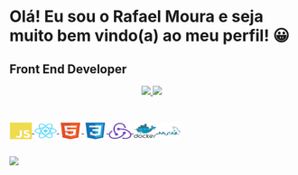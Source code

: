 
# Olá! Eu sou o Rafael Moura e seja muito bem vindo(a) ao meu perfil! 😀
##  Front End Developer

<div align="center">
  <a href="https://github.com/rafaelmoura11">
  <img height="160em" src="https://github-readme-stats.vercel.app/api?username=rafaelmoura11&show_icons=true&theme=dracula&include_all_commits=true&count_private=true"/>
  <img height="160em" src="https://github-readme-stats.vercel.app/api/top-langs/?username=rafaelmoura11&layout=compact&langs_count=7&theme=dracula"/>
</div>
 
 ##

<div style="display: inline_block"><br>
  <img align="center" alt="Js" height="30" width="40" src="https://raw.githubusercontent.com/devicons/devicon/master/icons/javascript/javascript-plain.svg">
  <img align="center" alt="React" height="30" width="40" src="https://raw.githubusercontent.com/devicons/devicon/master/icons/react/react-original.svg">
  <img align="center" alt="HTML" height="30" width="40" src="https://raw.githubusercontent.com/devicons/devicon/master/icons/html5/html5-original.svg">
  <img align="center" alt="CSS" height="30" width="40" src="https://raw.githubusercontent.com/devicons/devicon/master/icons/css3/css3-original.svg">
  <img align="center" alt="Redux" src="https://raw.githubusercontent.com/devicons/devicon/master/icons/redux/redux-original.svg" width="40" height="30"/>
  <img align="center" alt="Docker" src="https://raw.githubusercontent.com/devicons/devicon/master/icons/docker/docker-original-wordmark.svg" width="40" height="30"/>
  <img align="center" alt="mysql" src="https://raw.githubusercontent.com/devicons/devicon/master/icons/mysql/mysql-plain-wordmark.svg" width="40" height="30"/>
</div>
 
 ##
 
  <a href="https://www.linkedin.com/in/rafael-rmoura/" target="_blank"><img src="https://img.shields.io/badge/-LinkedIn-%230077B5?style=for-the-badge&logo=linkedin&logoColor=white" target="_blank"></a> 

